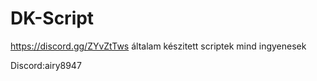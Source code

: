 # DK-Script
https://discord.gg/ZYvZtTws
általam készitett scriptek mind ingyenesek 

Discord:airy8947
